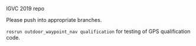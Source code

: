 IGVC 2019 repo

Please push into appropriate branches.

```rosrun outdoor_waypoint_nav qualification``` for testing of GPS qualification code.
